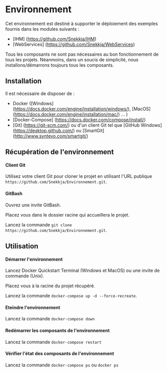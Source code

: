 # Environnement

Cet environnement est destiné à supporter le déploiement des exemples fournis dans les modules suivants :

- [IHM] (https://github.com/Snekkja/IHM)
- [WebServices] (https://github.com/Snekkja/WebServices)

Tous les composants ne sont pas nécessaires au bon fonctionnement de tous les projets. Néanmoins, dans un soucis de simplicité, nous installons/démarrons toujours tous les composants.

## Installation

Il est nécessaire de disposer de :
- Docker \([Windows] (https://docs.docker.com/engine/installation/windows/), [MacOS] (https://docs.docker.com/engine/installation/mac/) ... \)
- [Docker-Compose] (https://docs.docker.com/compose/install/)
- [Git] (https://git-scm.com/) ou d'un client Git tel que [GitHub Windows] (https://desktop.github.com/) ou [SmartGit] (http://www.syntevo.com/smartgit/)

## Récupération de l'environnement

#### Client Git
Utilisez votre client Git pour cloner le projet en utilisant l'URL publique `https://github.com/Snekkja/Environnement.git`.

#### GitBash

Ouvrez une invite GitBash.

Placez vous dans le dossier racine qui accueillera le projet.

Lancez la commande `git clone https://github.com/Snekkja/Environnement.git`.

## Utilisation

#### Démarrer l'environnement

Lancez Docker Quickstart Terminal (Windows et MacOS) ou une invite de commande (Unix).

Placez vous à la racine du projet récupéré.

Lancez la commande `docker-compose up -d --force-recreate`.

#### Eteindre l'environnement

Lancez la commande `docker-compose down`

#### Redémarrer les composants de l'environnement

Lancez la commande `docker-compose restart`

#### Vérifier l'état des composants de l'environnement

Lancez la commande `docker-compose ps` ou `docker ps`
